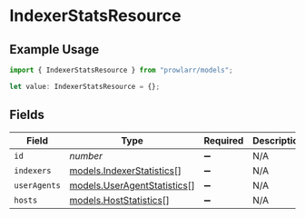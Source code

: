 # IndexerStatsResource

## Example Usage

```typescript
import { IndexerStatsResource } from "prowlarr/models";

let value: IndexerStatsResource = {};
```

## Fields

| Field                                                            | Type                                                             | Required                                                         | Description                                                      |
| ---------------------------------------------------------------- | ---------------------------------------------------------------- | ---------------------------------------------------------------- | ---------------------------------------------------------------- |
| `id`                                                             | *number*                                                         | :heavy_minus_sign:                                               | N/A                                                              |
| `indexers`                                                       | [models.IndexerStatistics](../models/indexerstatistics.md)[]     | :heavy_minus_sign:                                               | N/A                                                              |
| `userAgents`                                                     | [models.UserAgentStatistics](../models/useragentstatistics.md)[] | :heavy_minus_sign:                                               | N/A                                                              |
| `hosts`                                                          | [models.HostStatistics](../models/hoststatistics.md)[]           | :heavy_minus_sign:                                               | N/A                                                              |